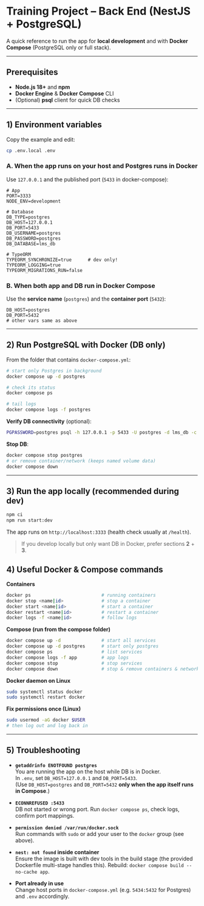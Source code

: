 # Training Project – Back End (NestJS + PostgreSQL)

A quick reference to run the app for **local development** and with **Docker Compose** (PostgreSQL only or full stack).

---

## Prerequisites

- **Node.js 18+** and **npm**
- **Docker Engine** & **Docker Compose** CLI
- (Optional) **psql** client for quick DB checks

---

## 1) Environment variables

Copy the example and edit:
```bash
cp .env.local .env
```

### A. When the **app runs on your host** and **Postgres runs in Docker**

Use `127.0.0.1` and the published port (`5433` in docker-compose):

```env
# App
PORT=3333
NODE_ENV=development

# Database
DB_TYPE=postgres
DB_HOST=127.0.0.1
DB_PORT=5433
DB_USERNAME=postgres
DB_PASSWORD=postgres
DB_DATABASE=lms_db

# TypeORM
TYPEORM_SYNCHRONIZE=true      # dev only!
TYPEORM_LOGGING=true
TYPEORM_MIGRATIONS_RUN=false
```

### B. When **both app and DB run in Docker Compose**

Use the **service name** (`postgres`) and the **container port** (`5432`):

```env
DB_HOST=postgres
DB_PORT=5432
# other vars same as above
```

---

## 2) Run PostgreSQL with Docker (DB only)

From the folder that contains `docker-compose.yml`:

```bash
# start only Postgres in background
docker compose up -d postgres

# check its status
docker compose ps

# tail logs
docker compose logs -f postgres
```

**Verify DB connectivity** (optional):
```bash
PGPASSWORD=postgres psql -h 127.0.0.1 -p 5433 -U postgres -d lms_db -c '\l'
```

**Stop DB**:
```bash
docker compose stop postgres
# or remove container/network (keeps named volume data)
docker compose down
```

---

## 3) Run the app **locally** (recommended during dev)

```bash
npm ci
npm run start:dev
```

The app runs on `http://localhost:3333` (health check usually at `/health`).


> If you develop locally but only want DB in Docker, prefer sections **2** + **3**.


## 4) Useful Docker & Compose commands

**Containers**
```bash
docker ps                          # running containers
docker stop <name|id>              # stop a container
docker start <name|id>             # start a container
docker restart <name|id>           # restart a container
docker logs -f <name|id>           # follow logs
```

**Compose (run from the compose folder)**
```bash
docker compose up -d               # start all services
docker compose up -d postgres      # start only postgres
docker compose ps                  # list services
docker compose logs -f app         # app logs
docker compose stop                # stop services
docker compose down                # stop & remove containers & network
```

**Docker daemon on Linux**
```bash
sudo systemctl status docker
sudo systemctl restart docker
```

**Fix permissions once (Linux)**
```bash
sudo usermod -aG docker $USER
# then log out and log back in
```

---

## 5) Troubleshooting

- **`getaddrinfo ENOTFOUND postgres`**  
  You are running the app on the host while DB is in Docker.  
  In `.env`, set `DB_HOST=127.0.0.1` and `DB_PORT=5433`.  
  (Use `DB_HOST=postgres` and `DB_PORT=5432` **only when the app itself runs in Compose**.)

- **`ECONNREFUSED :5433`**  
  DB not started or wrong port. Run `docker compose ps`, check logs, confirm port mappings.

- **`permission denied /var/run/docker.sock`**  
  Run commands with `sudo` or add your user to the `docker` group (see above).

- **`nest: not found` inside container**  
  Ensure the image is built with dev tools in the build stage (the provided Dockerfile multi-stage handles this). Rebuild: `docker compose build --no-cache app`.

- **Port already in use**  
  Change host ports in `docker-compose.yml` (e.g. `5434:5432` for Postgres) and `.env` accordingly.